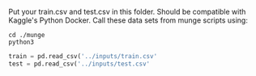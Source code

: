 Put your train.csv and test.csv in this folder. Should be compatible with Kaggle's Python Docker. Call these data sets from munge scripts using:

```shell
cd ./munge
python3
```

```python
train = pd.read_csv('../inputs/train.csv'
test = pd.read_csv('../inputs/test.csv'
```
